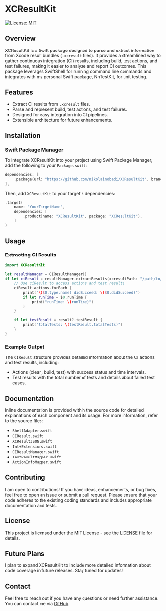 
# XCResultKit

[![License: MIT](https://img.shields.io/badge/License-MIT-yellow.svg)](https://opensource.org/licenses/MIT)

## Overview

XCResultKit is a Swift package designed to parse and extract information from Xcode result bundles (`.xcresult` files). It provides a streamlined way to gather continuous integration (CI) results, including build, test actions, and test failures, making it easier to analyze and report CI outcomes. This package leverages SwiftShell for running command line commands and integrates with my personal Swift package, NnTestKit, for unit testing.

## Features

- Extract CI results from `.xcresult` files.
- Parse and represent build, test actions, and test failures.
- Designed for easy integration into CI pipelines.
- Extensible architecture for future enhancements.

## Installation

### Swift Package Manager

To integrate XCResultKit into your project using Swift Package Manager, add the following to your `Package.swift`:

```swift
dependencies: [
    .package(url: "https://github.com/nikolainobadi/XCResultKit", branch: "main"),
],
```

Then, add `XCResultKit` to your target's dependencies:

```swift
.target(
    name: "YourTargetName",
    dependencies: [
        .product(name: "XCResultKit", package: "XCResultKit"),
    ]
)
```

## Usage

### Extracting CI Results

```swift
import XCResultKit

let resultManager = CIResultManager()
if let ciResult = resultManager.extractResults(xcresultPath: "/path/to/your.xcresult") {
    // Use ciResult to access actions and test results
    ciResult.actions.forEach {
        print("\($0.type.name) didSucceed: \($0.didSucceed)")
        if let runTime = $0.runTime {
            print("runTime: \(runTime)")
        }
    }
    
    if let testResult = result?.testResult {
        print("totalTests: \(testResult.totalTests)")
    }
}
```

### Example Output

The `CIResult` structure provides detailed information about the CI actions and test results, including:

- Actions (clean, build, test) with success status and time intervals.
- Test results with the total number of tests and details about failed test cases.

## Documentation

Inline documentation is provided within the source code for detailed explanations of each component and its usage. For more information, refer to the source files:

- `ShellAdapter.swift`
- `CIResult.swift`
- `XCResultJSON.swift`
- `Int+Extensions.swift`
- `CIResultManager.swift`
- `TestResultMapper.swift`
- `ActionInfoMapper.swift`

## Contributing

I am open to contributions! If you have ideas, enhancements, or bug fixes, feel free to open an issue or submit a pull request. Please ensure that your code adheres to the existing coding standards and includes appropriate documentation and tests.

## License

This project is licensed under the MIT License - see the [LICENSE](LICENSE) file for details.

## Future Plans

I plan to expand XCResultKit to include more detailed information about code coverage in future releases. Stay tuned for updates!

## Contact

Feel free to reach out if you have any questions or need further assistance. You can contact me via [GitHub](https://github.com/nikolainobadi).
